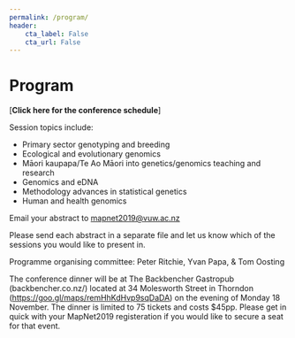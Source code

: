 ```yaml
---
permalink: /program/
header:
    cta_label: False
    cta_url: False
---
```


<span></span>

# Program

[**Click here for the conference schedule**]<!--(/assets/schedule.pdf).-->

Session topics include:
- Primary sector genotyping and breeding
- Ecological and evolutionary genomics
- Māori kaupapa/Te Ao Māori into genetics/genomics teaching and research
- Genomics and eDNA
- Methodology advances in statistical genetics
- Human and health genomics

Email your abstract to mapnet2019@vuw.ac.nz

Please send each abstract in a separate file and let us know which of the sessions you would like to present in.

Programme organising committee:
 Peter Ritchie,
 Yvan Papa, &
 Tom Oosting

The conference dinner will be at The Backbencher Gastropub (backbencher.co.nz/) located at 34 Molesworth Street in Thorndon (https://goo.gl/maps/remHhKdHvp9sqDaDA) on the evening of Monday 18 November. The dinner is limited to 75 tickets and costs $45pp. Please get in quick with your MapNet2019 registeration if you would like to secure a seat for that event.


